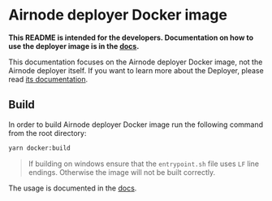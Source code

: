# Airnode deployer Docker image

**This README is intended for the developers. Documentation on how to use the deployer image is in the
[docs](https://docs.api3.org/airnode/latest/grp-providers/docker/deployer-image.html).**

This documentation focuses on the Airnode deployer Docker image, not the Airnode deployer itself. If you want to learn
more about the Deployer, please read [its documentation](../README.md).

## Build

In order to build Airnode deployer Docker image run the following command from the root directory:

```bash
yarn docker:build
```

> If building on windows ensure that the `entrypoint.sh` file uses `LF` line endings. Otherwise the image will not be
> built correctly.

The usage is documented in the [docs](https://docs.api3.org/airnode/latest/grp-providers/docker/deployer-image.html).
